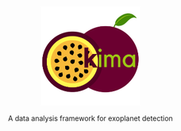 <p align="center">
<img src="docs/assets/logo_transparent.png" 
     width="200" alt="Logo created by Solène Ulmer-Moll">

<p align="center">
     A data analysis framework for exoplanet detection
</p>
</p>
